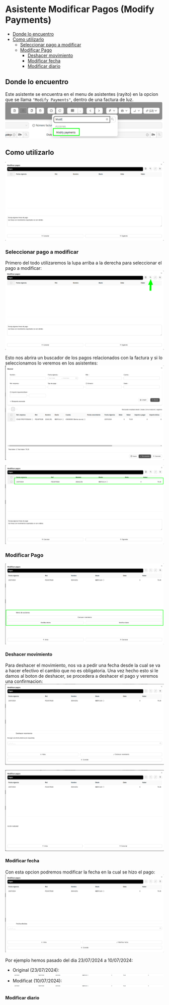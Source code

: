 # Asistente Modificar Pagos (Modify Payments)

- [Donde lo encuentro](#donde-lo-encuentro)
- [Como utilizarlo](#como-utilizarlo)
  - [Seleccionar pago a modificar](#seleccionar-pago-a-modificar)
  - [Modificar Pago](#modificar-pago)
    - [Deshacer movimiento](#deshacer-movimiento)
    - [Modificar fecha](#modificar-fecha)
    - [Modificar diario](#modificar-diario)

## Donde lo encuentro

Este asistente se encuentra en el menu de asistentes (rayito) en la opcion que se llama `"Modify Payments"`, dentro de una factura de luz.\
![wizard_selector]

## Como utilizarlo

![wizard_opening_view]

### Seleccionar pago a modificar

Primero del todo utilizaremos la lupa arriba a la derecha para seleccionar el pago a modificar:\
![wizard_opening_view_magnifying_glass]

Esto nos abrira un buscador de los pagos relacionados con la factura y si lo seleccionamos lo veremos en los asistentes:\
![wizard_search_for_payment]

![wizard_modify_payments_base_view_payment_selected]

### Modificar Pago

![wizard_modify_payments_mid_view_buttons]

#### Deshacer movimiento

Para deshacer el movimiento, nos va a pedir una fecha desde la cual se va a hacer efectivo el cambio que no es obligatoria. Una vez hecho esto si le damos al boton de deshacer, se procedera a deshacer el pago y veremos una confirmacion:\
![wizard_modify_payments_undo_view]

![wizard_modify_payments_done_view]

#### Modificar fecha

Con esta opcion podremos modificar la fecha en la cual se hizo el pago:\
![wizard_modify_payments_date_view]

Por ejemplo hemos pasado del dia 23/07/2024 a 10/07/2024:

- Original (23/07/2024):\
  ![payment_line_date_original]
- Modificat (10/07/2024):\
  ![payment_line_date_modified]

#### Modificar diario

[wizard_selector]:/modify_payments_wizard/wizards_selector.png
[wizard_opening_view]:/modify_payments_wizard/wizard_modify_payments_init_view.png
[wizard_opening_view_magnifying_glass]:/modify_payments_wizard/wizard_modify_payments_init_view_emphasis_on_magnifying_glass.png
[wizard_search_for_payment]:/modify_payments_wizard/wizard_modify_payments_search_for_payment.png
[wizard_modify_payments_base_view_payment_selected]:/modify_payments_wizard/wizard_modify_payments_init_view_payment_selected.png
[wizard_modify_payments_mid_view_buttons]:/modify_payments_wizard/wizard_modify_payments_mid_view_buttons.png
[wizard_modify_payments_undo_view]:/modify_payments_wizard/wizard_modify_payments_undo_state_view.png
[wizard_modify_payments_done_view]:/modify_payments_wizard/wizard_modify_payments_done_state_view.png
[wizard_modify_payments_date_view]:/modify_payments_wizard/wizard_modify_payments_date_state_view.png
[payment_line_date_original]:/modify_payments_wizard/payment_line_date_230724.png
[payment_line_date_modified]:/modify_payments_wizard/payment_line_date_100724.png
